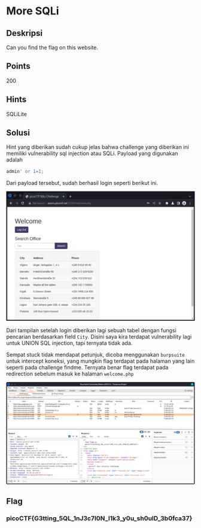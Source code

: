 # More SQLi

## Deskripsi
Can you find the flag on this website.

## Points
200

## Hints
SQLiLite

## Solusi
Hint yang diberikan sudah cukup jelas bahwa challenge yang diberikan ini memiliki vulnerability sql injection atau SQLi. Payload yang digunakan adalah
```sql
admin' or 1=1;
```

Dari payload tersebut, sudah berhasil login seperti berikut ini.

![Login using payload](./1.png)

Dari tampilan setelah login diberikan lagi sebuah tabel dengan fungsi pencarian berdasarkan field `City`. Disini saya kira terdapat vulnerability lagi untuk UNION SQL injection, tapi ternyata tidak ada.

Sempat stuck tidak mendapat petunjuk, dicoba menggunakan `burpsuite` untuk intercept koneksi, yang mungkin flag terdapat pada halaman yang lain seperti pada challenge findme. Ternyata benar flag terdapat pada redirection sebelum masuk ke halaman `welcome.php`

![Flag at redirection page](./2.png)

## Flag
### picoCTF{G3tting_5QL_1nJ3c7I0N_l1k3_y0u_sh0ulD_3b0fca37}

